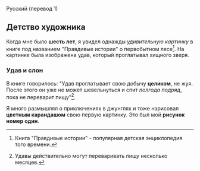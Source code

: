 Русский (перевод 1)

## Детство художника

Когда мне было **шесть лет**, я увидел однажды *удивительную картинку* в книге под названием "Правдивые истории" о первобытном лесе[^1]. На картинке была изображена удав, который проглатывал хищного зверя.

### Удав и слон

В книге говорилось: "Удав проглатывает свою добычу **целиком**, не жуя. После этого он уже не может шевельнуться и спит *полгода подряд*, пока не переварит пищу"[^2].

Я много размышлял о приключениях в джунглях и тоже нарисовал **цветным карандашом** свою первую картинку. Это был мой **рисунок номер один**.

[^1]: Книга "Правдивые истории" - популярная детская энциклопедия того времени.
[^2]: Удавы действительно могут переваривать пищу несколько месяцев.
